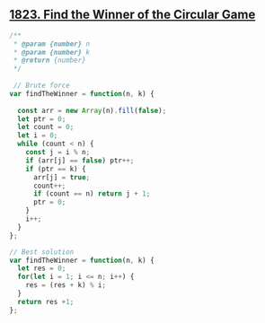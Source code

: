 ## [1823. Find the Winner of the Circular Game](https://leetcode.com/problems/find-the-winner-of-the-circular-game/)
```javascript
/**
 * @param {number} n
 * @param {number} k
 * @return {number}
 */
 
 // Brute force
var findTheWinner = function(n, k) {
    
  const arr = new Array(n).fill(false);
  let ptr = 0;
  let count = 0;
  let i = 0;
  while (count < n) {
    const j = i % n;
    if (arr[j] == false) ptr++;
    if (ptr == k) {
      arr[j] = true;
      count++;
      if (count == n) return j + 1;
      ptr = 0;
    }
    i++;
  }
};

// Best solution
var findTheWinner = function(n, k) {
  let res = 0;
  for(let i = 1; i <= n; i++) {
    res = (res + k) % i;
  }
  return res +1; 
};
```
